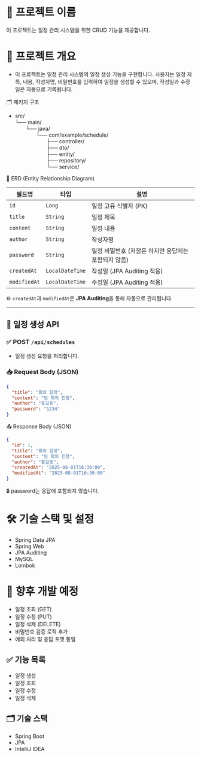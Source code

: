 # 📘 프로젝트 이름

이 프로젝트는 일정 관리 시스템을 위한 CRUD 기능을 제공합니다.

# 📌 프로젝트 개요
- 이 프로젝트는 일정 관리 시스템의 일정 생성 기능을 구현합니다. 사용자는 일정 제목, 내용, 작성자명, 비밀번호를 입력하여 일정을 생성할 수 있으며, 작성일과 수정일은 자동으로 기록됩니다.

🗂️ 패키지 구조
- src/<br>
└── main/<br>
  └── java/<br>
    └── com/example/schedule/<br>
      ├── controller/<br>
      ├── dto/<br>
      ├── entity/<br>
      ├── repository/<br>
      └── service/<br>

🧾 ERD (Entity Relationship Diagram)

| 필드명      | 타입           | 설명                                              |
|------------|----------------|---------------------------------------------------|
| `id`       | `Long`         | 일정 고유 식별자 (PK)                             |
| `title`    | `String`       | 일정 제목                                         |
| `content`  | `String`       | 일정 내용                                         |
| `author`   | `String`       | 작성자명                                          |
| `password` | `String`       | 일정 비밀번호 (저장은 하지만 응답에는 포함되지 않음) |
| `createdAt`| `LocalDateTime`| 작성일 (JPA Auditing 적용)                        |
| `modifiedAt`| `LocalDateTime`| 수정일 (JPA Auditing 적용)                       |

⚙️ `createdAt`과 `modifiedAt`은 **JPA Auditing**을 통해 자동으로 관리됩니다.

---

## 📮 일정 생성 API

### ✅ POST `/api/schedules`
- 일정 생성 요청을 처리합니다.

### 📥 Request Body (JSON)
```json
{
  "title": "회의 일정",
  "content": "팀 회의 진행",
  "author": "홍길동",
  "password": "1234"
}
```

📤 Response Body (JSON)
```json
{
  "id": 1,
  "title": "회의 일정",
  "content": "팀 회의 진행",
  "author": "홍길동",
  "createdAt": "2025-08-01T16:30:00",
  "modifiedAt": "2025-08-01T16:30:00"
}
```

🔒 password는 응답에 포함되지 않습니다.

# 🛠️ 기술 스택 및 설정
- Spring Data JPA
- Spring Web
- JPA Auditing
- MySQL
- Lombok

# 📌 향후 개발 예정
- 일정 조회 (GET)
- 일정 수정 (PUT)
- 일정 삭제 (DELETE)
- 비밀번호 검증 로직 추가
- 예외 처리 및 응답 포맷 통일

## ✅ 기능 목록
- 일정 생성
- 일정 조회
- 일정 수정
- 일정 삭제

## 🗂️ 기술 스택
- Spring Boot
- JPA
- IntelliJ IDEA